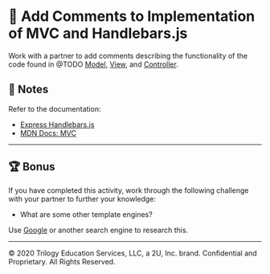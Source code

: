 # 📐 Add Comments to Implementation of MVC and Handlebars.js

Work with a partner to add comments describing the functionality of the code found in @TODO [Model](./Unsolved), [View](./Unsolved), and [Controller](./Unsolved).

## 📝 Notes

Refer to the documentation: 

* [Express Handlebars.js](https://www.npmjs.com/package/express-handlebars)
* [MDN Docs: MVC](https://developer.mozilla.org/en-US/docs/Glossary/MVC)


---

## 🏆 Bonus

If you have completed this activity, work through the following challenge with your partner to further your knowledge:

* What are some other template engines? 

Use [Google](https://www.google.com) or another search engine to research this.

---
© 2020 Trilogy Education Services, LLC, a 2U, Inc. brand. Confidential and Proprietary. All Rights Reserved.